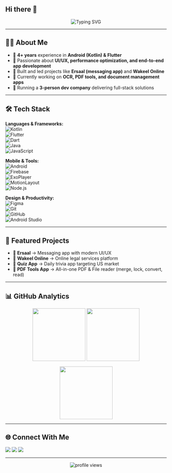 ## Hi there 👋

<!--
**khanusman1269/khanusman1269** is a ✨ _special_ ✨ repository because its `README.md` (this file) appears on your GitHub profile.

Here are some ideas to get you started:

- 🔭 I’m currently working on ...
- 🌱 I’m currently learning ...
- 👯 I’m looking to collaborate on ...
- 🤔 I’m looking for help with ...
- 💬 Ask me about ...
- 📫 How to reach me: ...
- 😄 Pronouns: ...
- ⚡ Fun fact: ...
-->
<!-- Profile Banner -->
<p align="center">
  <img src="https://readme-typing-svg.herokuapp.com?font=Fira+Code&size=24&pause=1000&color=00C7FF&center=true&vCenter=true&width=600&lines=Hi%2C+I'm+Usman+Khan+👋;Mobile+Developer+%7C+Android+%26+Flutter;Full-Stack+Enthusiast;Clean+Code+%7C+Pixel-Perfect+Designs;Always+Learning+%26+Building+🚀" alt="Typing SVG" />
</p>

---

## 👨‍💻 About Me  
- 🔹 **4+ years** experience in **Android (Kotlin) & Flutter**  
- 🔹 Passionate about **UI/UX, performance optimization, and end-to-end app development**  
- 🔹 Built and led projects like **Ersaal (messaging app)** and **Wakeel Online**  
- 🔹 Currently working on **OCR, PDF tools, and document management apps**  
- 🔹 Running a **3-person dev company** delivering full-stack solutions  

---

## 🛠 Tech Stack  

**Languages & Frameworks:**  
![Kotlin](https://img.shields.io/badge/Kotlin-0095D5?style=flat&logo=kotlin&logoColor=white)  
![Flutter](https://img.shields.io/badge/Flutter-02569B?style=flat&logo=flutter&logoColor=white)  
![Dart](https://img.shields.io/badge/Dart-0175C2?style=flat&logo=dart&logoColor=white)  
![Java](https://img.shields.io/badge/Java-ED8B00?style=flat&logo=openjdk&logoColor=white)  
![JavaScript](https://img.shields.io/badge/JavaScript-F7DF1E?style=flat&logo=javascript&logoColor=black)  

**Mobile & Tools:**  
![Android](https://img.shields.io/badge/Android-3DDC84?style=flat&logo=android&logoColor=white)  
![Firebase](https://img.shields.io/badge/Firebase-FFCA28?style=flat&logo=firebase&logoColor=black)  
![ExoPlayer](https://img.shields.io/badge/ExoPlayer-4285F4?style=flat&logo=google&logoColor=white)  
![MotionLayout](https://img.shields.io/badge/MotionLayout-FF5722?style=flat)  
![Node.js](https://img.shields.io/badge/Node.js-43853D?style=flat&logo=node.js&logoColor=white)  

**Design & Productivity:**  
![Figma](https://img.shields.io/badge/Figma-F24E1E?style=flat&logo=figma&logoColor=white)  
![Git](https://img.shields.io/badge/Git-F05032?style=flat&logo=git&logoColor=white)  
![GitHub](https://img.shields.io/badge/GitHub-100000?style=flat&logo=github&logoColor=white)  
![Android Studio](https://img.shields.io/badge/Android%20Studio-3DDC84?style=flat&logo=android-studio&logoColor=white)  

---

## 📌 Featured Projects  
- 📱 **Ersaal** → Messaging app with modern UI/UX  
- 📱 **Wakeel Online** → Online legal services platform  
- 📱 **Quiz App** → Daily trivia app targeting US market  
- 📱 **PDF Tools App** → All-in-one PDF & File reader (merge, lock, convert, read)  

---

## 📊 GitHub Analytics  

<p align="center">
  <img src="https://github-readme-stats.vercel.app/api?username=khanusman1269&show_icons=true&theme=radical" height="165" />
  <img src="https://github-readme-streak-stats.herokuapp.com/?user=khanusman1269&theme=radical" height="165" />
</p>

<p align="center">
  <img src="https://github-readme-stats.vercel.app/api/top-langs/?username=khanusman1269&layout=compact&theme=radical" height="165" />
</p>

---

## 🌐 Connect With Me  
<p>
  <a href="mailto:your.email@gmail.com"><img src="https://img.shields.io/badge/Email-D14836?style=flat&logo=gmail&logoColor=white"/></a>
  <a href="https://github.com/AlliensApps"><img src="https://img.shields.io/badge/GitHub-100000?style=flat&logo=github&logoColor=white"/></a>
  <a href="https://www.linkedin.com/"><img src="https://img.shields.io/badge/LinkedIn-0077B5?style=flat&logo=linkedin&logoColor=white"/></a>
</p>

---

<p align="center"> 
  <img src="https://komarev.com/ghpvc/?username=khanusman1269&label=Profile%20views&color=0e75b6&style=flat" alt="profile views" /> 
</p>

